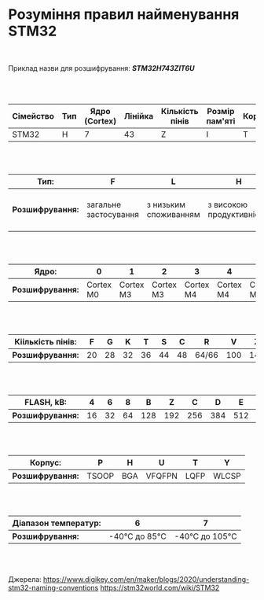 
# Розуміння правил найменування STM32
<br/>


Приклад назви для розшифрування: ***STM32H743ZIT6U***

<br/>
<br/>

| Сімейство | Тип | Ядро (Cortex) | Лінійка | Кількість пінів | Розмір пам'яті | Корпус | Діапазон температур | Опціїї |
| --------- | --- | ------------- | ------- | --------------- | -------------- | ------ | ------------------- | ------ |
| STM32     | H   | 7             | 43      | Z               | I              | T      | 6                   | U      |

<br/>
<br/>

| Тип:               | F                     | L                     | H                        | TS                      | W                                 |
| ------------------ | --------------------- | --------------------- | ------------------------ | ----------------------- | --------------------------------- |
| **Розшифрування:** | загальне застосування | з низьким споживанням | з високою продуктивністю | сімейство з TouchScreen | сімейство Wireless system-on-chip |

<br/>
<br/>

| Ядро:              | 0         | 1         | 2         | 3         | 4         | 7         |
| ------------------ | --------- | --------- | --------- | --------- | --------- | --------- |
| **Розшифрування:** | Cortex M0 | Cortex M3 | Cortex M3 | Cortex M4 | Cortex M4 | Cortex M7 |

<br/>
<br/>

| Кіількість пінів:  | F   | G   | K   | T   | S   | C   | R     | V   | Z   | I   |
| ------------------ | --- | --- | --- | --- | --- | --- | ----- | --- | --- | --- |
| **Розшифрування:** | 20  | 28  | 32  | 36  | 44  | 48  | 64/66 | 100 | 144 | 176 |

<br/>
<br/>

| FLASH, kB:         | 4   | 6   | 8   | B   | Z   | C   | D   | E   | F   | G    | I    |
| ------------------ | --- | --- | --- | --- | --- | --- | --- | --- | --- | ---- | ---- |
| **Розшифрування:** | 16  | 32  | 64  | 128 | 192 | 256 | 384 | 512 | 768 | 1024 | 2048 |

<br/>
<br/>

| Корпус:            | P     | H   | U      | T    | Y     |
| ------------------ | ----- | --- | ------ | ---- | ----- |
| **Розшифрування:** | TSOOP | BGA | VFQFPN | LQFP | WLCSP |

<br/>
<br/>

| Діапазон температур: | 6             | 7              |
| -------------------- | ------------- | -------------- |
| **Розшифрування:**   | -40°C до 85°C | -40°C до 105°C |

<br/>
<br/>

Джерела: 
https://www.digikey.com/en/maker/blogs/2020/understanding-stm32-naming-conventions
https://stm32world.com/wiki/STM32
